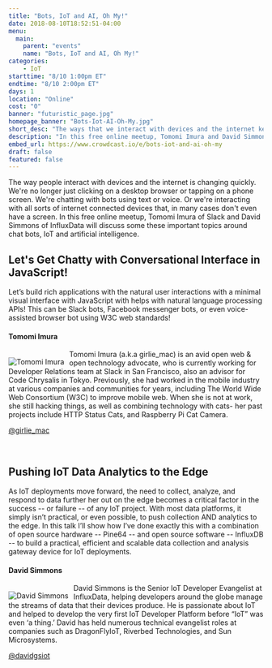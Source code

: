 ```yaml
---
title: "Bots, IoT and AI, Oh My!"
date: 2018-08-10T18:52:51-04:00
menu:
  main:
    parent: "events"
    name: "Bots, IoT and AI, Oh My!"
categories:
    - IoT
starttime: "8/10 1:00pm ET"
endtime: "8/10 2:00pm ET"
days: 1
location: "Online"
cost: "0"
banner: "futuristic_page.jpg"
homepage_banner: "Bots-Iot-AI-Oh-My.jpg"
short_desc: "The ways that we interact with devices and the internet keeps changing."
description: "In this free online meetup, Tomomi Imura and David Simmons explore new ways of interacting with devices and the internet such as chat bots and the internet of things."
embed_url: https://www.crowdcast.io/e/bots-iot-and-ai-oh-my
draft: false
featured: false
---
```


The way people interact with devices and the internet is changing quickly. We're no longer just clicking on a desktop browser or tapping on a phone screen. We're chatting with bots using text or voice. Or we're interacting with all sorts of internet connected devices that, in many cases don't even have a screen. In this free online meetup, Tomomi Imura of Slack and David Simmons of InfluxData will discuss some these important topics around chat bots, IoT and artificial intelligence.

## Let's Get Chatty with Conversational Interface in JavaScript!

Let’s build rich applications with the natural user interactions with a minimal visual interface with JavaScript with helps with natural language processing APIs! This can be Slack bots, Facebook messenger bots, or even voice-assisted browser bot using W3C web standards!

#### Tomomi Imura

<img src="/img/speakers/tomomiimura.jpg" style="float:left;margin-right: 10px;margin-top: 15px;" alt="Tomomi Imura">

Tomomi Imura (a.k.a girlie_mac) is an avid open web & open technology advocate, who is currently working for Developer Relations team at Slack in San Francisco, also an advisor for Code Chrysalis in Tokyo. Previously, she had worked in the mobile industry at various companies and communities for years, including The World Wide Web Consortium (W3C) to improve mobile web. When she is not at work, she still hacking things, as well as combining technology with cats- her past projects include HTTP Status Cats, and Raspberry Pi Cat Camera.

<i class="fa fa-twitter" aria-hidden="true"></i> [@girlie_mac](https://twitter.com/girlie_mac)

<br style="clear:both;">

## Pushing IoT Data Analytics to the Edge

As IoT deployments move forward, the need to collect, analyze, and respond to data further her out on the edge becomes a critical factor in the success -- or failure -- of any IoT project. With most data platforms, it simply isn’t practical, or even possible, to push collection AND analytics to the edge. In this talk I’ll show how I’ve done exactly this with a combination of open source hardware -- Pine64 -- and open source software -- InfluxDB -- to build a practical, efficient and scalable data collection and analysis gateway device for IoT deployments.

#### David Simmons

<img src="/img/speakers/davidsimmons.jpeg" style="float:left;margin-right: 10px;margin-top: 15px;" alt="David Simmons">

David Simmons is the Senior IoT Developer Evangelist at InfluxData, helping developers around the globe manage the streams of data that their devices produce. He is passionate about IoT and helped to develop the very first IoT Developer Platform before “IoT” was even ‘a thing.’ David has held numerous technical evangelist roles at companies such as DragonFlyIoT, Riverbed Technologies, and Sun Microsystems.

<i class="fa fa-twitter" aria-hidden="true"></i> [@davidgsiot](https://twitter.com/davidgsiot)